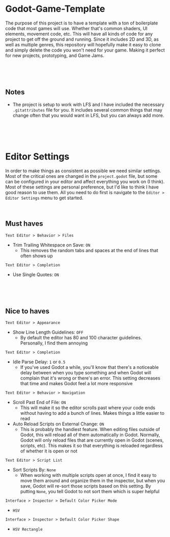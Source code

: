 # Godot-Game-Template
The purpose of this project is to have a template with a ton of boilerplate code that most games will use. Whether that's common shaders, UI elements, movement code, etc. This will have all kinds of code for any project to get off the ground and running. Since it includes 2D and 3D, as well as multiple genres, this repository will hopefully make it easy to clone and simply delete the code you won't need for your game. Making it perfect for new projects, prototyping, and Game Jams.

<br>
<br>
<br>

## Notes
 - The project is setup to work with LFS and I have included the necessary `.gitattributes` file for you. It includes several common things that may change often that you would want in LFS, but you can always add more.

<br>
<br>
<br>

# Editor Settings

In order to make things as consistent as possible we need similar settings. Most of the critical ones are changed in the `project.godot` file, but some can be configured in your editor and affect everything you work on (I think). Most of these settings are personal preference, but I'd like to think I have good reason to use them. All you need to do first is navigate to the `Editor > Editor Settings` menu to get started.

<br>

## Must haves
`Text Editor > Behavior > Files`
 - Trim Trailing Whitespace on Save: `ON`
   - This removes the random tabs and spaces at the end of lines that often shows up

`Text Editor > Completion`
 - Use Single Quotes: `ON`

<br>
<br>
<br>

## Nice to haves
`Text Editor > Appearance`
 - Show Line Length Guidelines: `OFF`
   - By default the editor has 80 and 100 character guidelines. Personally, I find them annoying

`Text Editor > Completion`
 - Idle Parse Delay: `1` or `0.5`
   - If you've used Godot a while, you'll know that there's a noticeable delay between when you type something and when Godot will complain that it's wrong or there's an error. This setting decreases that time and makes Godot feel a lot more responsive

`Text Editor > Behavior > Navigation`
 - Scroll Past End of File: `ON`
   - This will make it so the editor scrolls past where your code ends without having to add a bunch of lines. Makes things a little easier to read
 - Auto Reload Scripts on External Change: `ON`
   - This is probably the handiest feature. When editing files outside of Godot, this will reload all of them automatically in Godot. Normally, Godot will only reload files that are currently open in Godot (scenes, scripts, etc). This makes it so that everything is reloaded regardless of whether it is open or not

`Text Editor > Script List`
 - Sort Scripts By: `None`
   - When working with multiple scripts open at once, I find it easy to move them around and organize them in the inspector, but when you save, Godot will re-sort those scripts based on this setting. By putting `None`, you tell Godot to not sort them which is super helpful

`Interface > Inspector > Default Color Picker Mode`
 - `HSV`

`Interface > Inspector > Default Color Picker Shape`
 - `HSV Rectangle`
